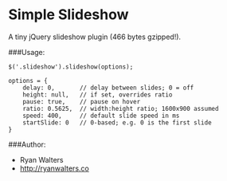 # Simple Slideshow

A tiny jQuery slideshow plugin (466 bytes gzipped!).

###Usage:

`$('.slideshow').slideshow(options);`

    options = {
        delay: 0,       // delay between slides; 0 = off
        height: null,   // if set, overrides ratio
        pause: true,    // pause on hover
        ratio: 0.5625,  // width:height ratio; 1600x900 assumed
        speed: 400,     // default slide speed in ms
        startSlide: 0   // 0-based; e.g. 0 is the first slide
    }

###Author:

- Ryan Walters
- http://ryanwalters.co